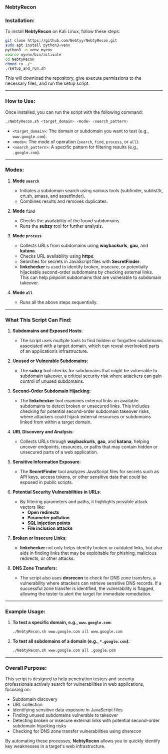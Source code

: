 ### NebtyRecon

### **Installation:**
To install **NebtyRecon** on Kali Linux, follow these steps:

```bash
git clone https://github.com/Nebtyy/NebtyRecon.git
sudo apt install python3-venv
python3 -m venv myenv
source myenv/bin/activate
cd NebtyRecon
chmod +x ./*
./setup_and_run.sh
```

This will download the repository, give execute permissions to the necessary files, and run the setup script.

---

### **How to Use:**
Once installed, you can run the script with the following command:

```bash
./NebtyRecon.sh <target_domain> <mode> <search_pattern>
```

- `<target_domain>`: The domain or subdomain you want to test (e.g., `www.google.com`).
- `<mode>`: The mode of operation (`search`, `find`, `process`, or `all`).
- `<search_pattern>`: A specific pattern for filtering results (e.g., `.google.com`).

---

### **Modes:**
1. **Mode `search`**
   - Initiates a subdomain search using various tools (subfinder, sublist3r, crt.sh, amass, and assetfinder).
   - Combines results and removes duplicates.

2. **Mode `find`**
   - Checks the availability of the found subdomains.
   - Runs the **subzy** tool for further analysis.

3. **Mode `process`**
   - Collects URLs from subdomains using **waybackurls**, **gau**, and **katana**.
   - Checks URL availability using **httpx**.
   - Searches for secrets in JavaScript files with **SecretFinder**.
   - **linkchecker** is used to identify broken, insecure, or potentially hijackable second-order subdomains by checking external links. This can help pinpoint subdomains that are vulnerable to subdomain takeover.

4. **Mode `all`**
   - Runs all the above steps sequentially.

---

### **What This Script Can Find:**

1. **Subdomains and Exposed Hosts**:
   - The script uses multiple tools to find hidden or forgotten subdomains associated with a target domain, which can reveal overlooked parts of an application’s infrastructure.

2. **Unused or Vulnerable Subdomains**:
   - The **subzy** tool checks for subdomains that might be vulnerable to subdomain takeover, a critical security risk where attackers can gain control of unused subdomains.

3. **Second-Order Subdomain Hijacking**:
   - The **linkchecker** tool examines external links on available subdomains to detect broken or unsecured links. This includes checking for potential second-order subdomain takeover risks, where attackers could hijack external resources or subdomains linked from within a target domain.

4. **URL Discovery and Analysis**:
   - Collects URLs through **waybackurls**, **gau**, and **katana**, helping uncover endpoints, resources, or paths that may contain hidden or unsecured parts of a web application.

5. **Sensitive Information Exposure**:
   - The **SecretFinder** tool analyzes JavaScript files for secrets such as API keys, access tokens, or other sensitive data that could be exposed in public scripts.

6. **Potential Security Vulnerabilities in URLs**:
   - By filtering parameters and paths, it highlights possible attack vectors like:
     - **Open redirects**
     - **Parameter pollution**
     - **SQL injection points**
     - **File inclusion attacks**

7. **Broken or Insecure Links**:
   - **linkchecker** not only helps identify broken or outdated links, but also aids in finding links that may be exploitable for phishing, malicious redirects, or other attacks.

8. **DNS Zone Transfers:**
   - The script also uses **dnsrecon** to check for DNS zone transfers, a vulnerability where attackers can retrieve sensitive DNS records. If a successful zone transfer is identified, the vulnerability is flagged, allowing the tester to alert the target for immediate remediation.

---

### **Example Usage:**

1. **To test a specific domain, e.g., `www.google.com`:**
   ```bash
   ./NebtyRecon.sh www.google.com all www.google.com
   ```

2. **To test all subdomains of a domain (e.g., `*.google.com`):**
   ```bash
   ./NebtyRecon.sh www.google.com all .google.com
   ```

---

### **Overall Purpose:**
This script is designed to help penetration testers and security professionals actively search for vulnerabilities in web applications, focusing on:
- Subdomain discovery
- URL collection
- Identifying sensitive data exposure in JavaScript files
- Finding unused subdomains vulnerable to takeover
- Detecting broken or insecure external links with potential second-order subdomain hijacking risks
- Checking for DNS zone transfer vulnerabilities using dnsrecon

By automating these processes, **NebtyRecon** allows you to quickly identify key weaknesses in a target's web infrastructure.
